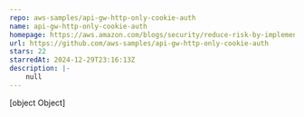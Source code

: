 ```yaml
---
repo: aws-samples/api-gw-http-only-cookie-auth
name: api-gw-http-only-cookie-auth
homepage: https://aws.amazon.com/blogs/security/reduce-risk-by-implementing-httponly-cookie-authentication-in-amazon-api-gateway/
url: https://github.com/aws-samples/api-gw-http-only-cookie-auth
stars: 22
starredAt: 2024-12-29T23:16:13Z
description: |-
    null
---
```


[object Object]
